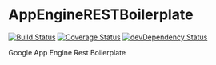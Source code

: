 # AppEngineRESTBoilerplate
[![Build Status](https://travis-ci.org/Brok-Bucholtz/AppEngineRESTBoilerplate.svg?branch=master)](https://travis-ci.org/Brok-Bucholtz/AppEngineRESTBoilerplate) [![Coverage Status](https://coveralls.io/repos/Brok-Bucholtz/AppEngineRESTBoilerplate/badge.svg?branch=master&service=github)](https://coveralls.io/github/Brok-Bucholtz/AppEngineRESTBoilerplate?branch=master) [![devDependency Status](https://david-dm.org/Brok-Bucholtz/AppEngineRESTBoilerplate/dev-status.svg)](https://david-dm.org/Brok-Bucholtz/AppEngineRESTBoilerplate#info=devDependencies)

Google App Engine Rest Boilerplate
